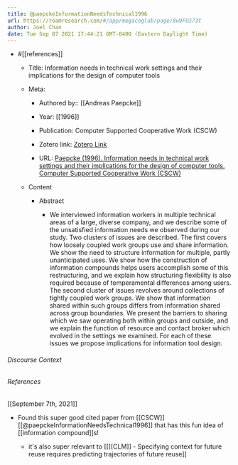 ```yaml
---
title: @paepckeInformationNeedsTechnical1996
url: https://roamresearch.com/#/app/megacoglab/page/8w9FUJ73t
author: Joel Chan
date: Tue Sep 07 2021 17:44:21 GMT-0400 (Eastern Daylight Time)
---
```


- #[[references]]

    - Title: Information needs in technical work settings and their implications for the design of computer tools

    - Meta:

        - Authored by:: [[Andreas Paepcke]]

        - Year: [[1996]]

        - Publication: Computer Supported Cooperative Work (CSCW)

        - Zotero link: [Zotero Link](zotero://select/items/7_TRW9LU6H)

        - URL: [Paepcke (1996). Information needs in technical work settings and their implications for the design of computer tools. Computer Supported Cooperative Work (CSCW)](http://link.springer.com/10.1007/BF00141936)

    - Content

        - Abstract

            - We interviewed information workers in multiple technical areas of a large, diverse company, and we describe some of the unsatisfied information needs we observed during our study. Two clusters of issues are described. The first covers how loosely coupled work groups use and share information. We show the need to structure information for multiple, partly unanticipated uses. We show how the construction of information compounds helps users accomplish some of this restructuring, and we explain how structuring flexibility is also required because of temperamental differences among users. The second cluster of issues revolves around collections of tightly coupled work groups. We show that information shared within such groups differs from information shared across group boundaries. We present the barriers to sharing which we saw operating both within groups and outside, and we explain the function of resource and contact broker which evolved in the settings we examined. For each of these issues we propose implications for information tool design.

###### Discourse Context



###### References

[[September 7th, 2021]]

- Found this super good cited paper from [[CSCW]] [[@paepckeInformationNeedsTechnical1996]] that has this fun idea of [[information compound]]s!

    - it's also super relevant to [[[[CLM]] - Specifying context for future reuse requires predicting trajectories of future reuse]]
